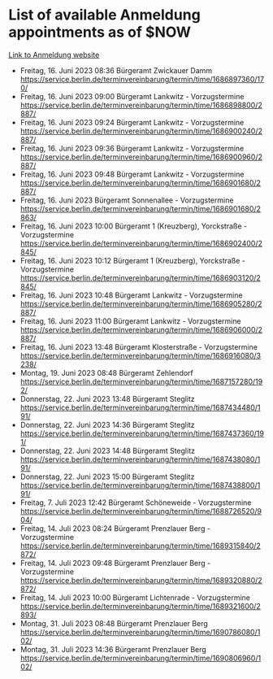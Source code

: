 # List of available Anmeldung appointments as of $NOW
[Link to Anmeldung website](https://service.berlin.de/terminvereinbarung/termin/tag.php?termin=1&anliegen[]=120686&dienstleisterlist=122210,122217,327316,122219,327312,122227,327314,122231,327346,122243,327348,122254,122252,329742,122260,329745,122262,329748,122271,327278,122273,327274,122277,327276,330436,122280,327294,122282,327290,122284,327292,122291,327270,122285,327266,122286,327264,122296,327268,150230,329760,122297,327286,122294,327284,122312,329763,122314,329775,122304,327330,122311,327334,122309,327332,317869,122281,327352,122279,329772,122283,122276,327324,122274,327326,122267,329766,122246,327318,122251,327320,122257,327322,122208,327298,122226,327300&herkunft=http%3A%2F%2Fservice.berlin.de%2Fdienstleistung%2F120686%2F)
- Freitag, 16. Juni 2023 08:36 Bürgeramt Zwickauer Damm https://service.berlin.de/terminvereinbarung/termin/time/1686897360/170/
- Freitag, 16. Juni 2023 09:00 Bürgeramt Lankwitz - Vorzugstermine https://service.berlin.de/terminvereinbarung/termin/time/1686898800/2887/
- Freitag, 16. Juni 2023 09:24 Bürgeramt Lankwitz - Vorzugstermine https://service.berlin.de/terminvereinbarung/termin/time/1686900240/2887/
- Freitag, 16. Juni 2023 09:36 Bürgeramt Lankwitz - Vorzugstermine https://service.berlin.de/terminvereinbarung/termin/time/1686900960/2887/
- Freitag, 16. Juni 2023 09:48 Bürgeramt Lankwitz - Vorzugstermine https://service.berlin.de/terminvereinbarung/termin/time/1686901680/2887/
- Freitag, 16. Juni 2023  Bürgeramt Sonnenallee - Vorzugstermine https://service.berlin.de/terminvereinbarung/termin/time/1686901680/2863/
- Freitag, 16. Juni 2023 10:00 Bürgeramt 1 (Kreuzberg), Yorckstraße - Vorzugstermine https://service.berlin.de/terminvereinbarung/termin/time/1686902400/2845/
- Freitag, 16. Juni 2023 10:12 Bürgeramt 1 (Kreuzberg), Yorckstraße - Vorzugstermine https://service.berlin.de/terminvereinbarung/termin/time/1686903120/2845/
- Freitag, 16. Juni 2023 10:48 Bürgeramt Lankwitz - Vorzugstermine https://service.berlin.de/terminvereinbarung/termin/time/1686905280/2887/
- Freitag, 16. Juni 2023 11:00 Bürgeramt Lankwitz - Vorzugstermine https://service.berlin.de/terminvereinbarung/termin/time/1686906000/2887/
- Freitag, 16. Juni 2023 13:48 Bürgeramt Klosterstraße - Vorzugstermine https://service.berlin.de/terminvereinbarung/termin/time/1686916080/3238/
- Montag, 19. Juni 2023 08:48 Bürgeramt Zehlendorf https://service.berlin.de/terminvereinbarung/termin/time/1687157280/192/
- Donnerstag, 22. Juni 2023 13:48 Bürgeramt Steglitz https://service.berlin.de/terminvereinbarung/termin/time/1687434480/191/
- Donnerstag, 22. Juni 2023 14:36 Bürgeramt Steglitz https://service.berlin.de/terminvereinbarung/termin/time/1687437360/191/
- Donnerstag, 22. Juni 2023 14:48 Bürgeramt Steglitz https://service.berlin.de/terminvereinbarung/termin/time/1687438080/191/
- Donnerstag, 22. Juni 2023 15:00 Bürgeramt Steglitz https://service.berlin.de/terminvereinbarung/termin/time/1687438800/191/
- Freitag, 7. Juli 2023 12:42 Bürgeramt Schöneweide - Vorzugstermine https://service.berlin.de/terminvereinbarung/termin/time/1688726520/904/
- Freitag, 14. Juli 2023 08:24 Bürgeramt Prenzlauer Berg - Vorzugstermine https://service.berlin.de/terminvereinbarung/termin/time/1689315840/2872/
- Freitag, 14. Juli 2023 09:48 Bürgeramt Prenzlauer Berg - Vorzugstermine https://service.berlin.de/terminvereinbarung/termin/time/1689320880/2872/
- Freitag, 14. Juli 2023 10:00 Bürgeramt Lichtenrade - Vorzugstermine https://service.berlin.de/terminvereinbarung/termin/time/1689321600/2893/
- Montag, 31. Juli 2023 08:48 Bürgeramt Prenzlauer Berg https://service.berlin.de/terminvereinbarung/termin/time/1690786080/102/
- Montag, 31. Juli 2023 14:36 Bürgeramt Prenzlauer Berg https://service.berlin.de/terminvereinbarung/termin/time/1690806960/102/
